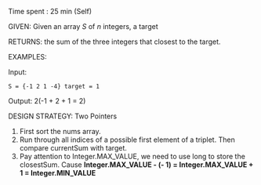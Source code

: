 Time spent : 25 min (Self)

GIVEN: Given an array *S* of *n* integers, a target

RETURNS: the sum of the three integers that closest to the target.

EXAMPLES:

Input: 

```
S = {-1 2 1 -4} target = 1
```

Output: 2(-1 + 2 + 1 = 2)



DESIGN STRATEGY: Two Pointers



1. First sort the nums array.
2. Run through all indices of a possible first element of a triplet. Then compare currentSum with target.
3. Pay attention to Integer.MAX_VALUE, we need to use long to store the closestSum. Cause **Integer.MAX_VALUE - (- 1) = Integer.MAX_VALUE + 1 = Integer.MIN_VALUE**
